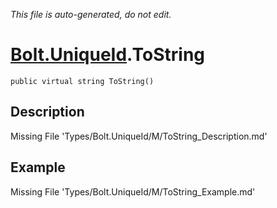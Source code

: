 *This file is auto-generated, do not edit.*

# [Bolt.UniqueId](Types/Bolt.UniqueId.md).ToString
`public virtual string ToString()`
## Description
Missing File 'Types/Bolt.UniqueId/M/ToString_Description.md'
## Example
Missing File 'Types/Bolt.UniqueId/M/ToString_Example.md'
